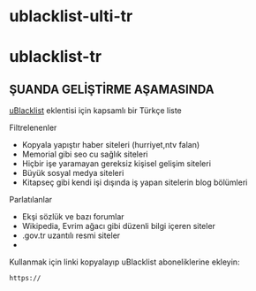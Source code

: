 # ublacklist-ulti-tr

# ublacklist-tr
## ŞUANDA GELİŞTİRME AŞAMASINDA

[uBlacklist](https://github.com/iorate/uBlacklist/) eklentisi için kapsamlı bir Türkçe liste

Filtrelenenler
- Kopyala yapıştır haber siteleri (hurriyet,ntv falan)
- Memorial gibi seo cu sağlık siteleri
- Hiçbir işe yaramayan gereksiz kişisel gelişim siteleri
- Büyük sosyal medya siteleri
- Kitapseç gibi kendi işi dışında iş yapan sitelerin blog bölümleri

Parlatılanlar
- Ekşi sözlük ve bazı forumlar
- Wikipedia, Evrim ağacı gibi düzenli bilgi içeren siteler
- .gov.tr uzantılı resmi siteler
- 

Kullanmak için linki kopyalayıp uBlacklist aboneliklerine ekleyin:
```
https://
```

